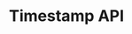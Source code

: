 ---
title: Timestamp API
desc: A simple API to convert and return timestamps. Built with Node and Express.
techs:
    - nodeJS
    - expressJS
    - bootstrap
    - less
    - es2015
source: https://github.com/cod3rguy/timestamp-api/
demo: http://timestamp.coderguy.tech/
---